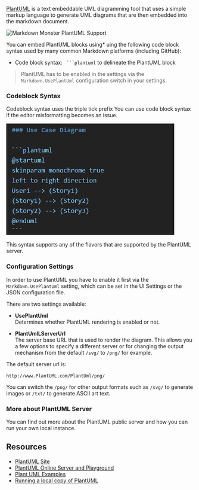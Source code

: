 ﻿[PlantUML](https://plantuml.com/) is a text embeddable UML diagramming tool that uses a simple markup language to generate UML diagrams that are then embedded into the markdown document.

![Markdown Monster PlantUML Support](https://github.com/RickStrahl/ImageDrop/blob/master/MarkdownMonster/PlantUML.gif?raw=true)

You can embed PlantUML blocks using* uing the following code block syntax used by many common Markdown platforms (including GitHub):

* Code block syntax: `` ```plantuml`` to delineate the PlantUML block

> PlantUML has to be enabled in the settings via the `Markdown.UsePlantUml` configuration switch in your settings. 

### Codeblock Syntax
Codeblock syntax uses the triple tick prefix You can use code block syntax if the editor misformatting becomes an issue.

![](/images/PlantUmlCodeBlockSyntax.png)

This syntax supports any of the flavors that are supported by the PlantUML server.

### Configuration Settings
In order to use PlantUML you have to enable it first via the `Markdown.UsePlantUml` setting, which can be set in the UI Settings or the JSON configuration file.

There are two settings available:

* **UsePlantUml**  
Determines whether PlantUML rendering is enabled or not.

* **PlantUmlLServerUrl**  
The server base URL that is used to render the diagram. This allows you a few options to specify a different server or for changing the output mechanism from the default `/svg/` to `/png/` for example. 

The default server url is:

```
http://www.PlantUML.com/PlantUml/png/
```

You can switch the `/png/` for other output formats such as `/svg/` to generate images or `/txt/` to generate ASCII art text.


### More about PlantUML Server

You can find out more about the PlantUML public server and how you can run your own local instance.

## Resources

* [PlantUML Site](https://PlantUML.com)
* [PlantUML Online Server and Playground](https://www.PlantUML.com/PlantUML/uml/SyfFKj2rKt3CoKnELR1Io4ZDoSa70000)
* [Plant UML Examples](https://real-world-PlantUML.com/)
* [Running a local copy of PlantUML](https://PlantUML.com/starting)